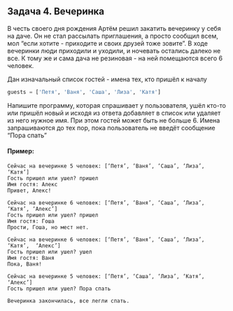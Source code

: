 ## Задача 4. Вечеринка
В честь своего дня рождения Артём решил закатить вечеринку у себя на даче. Он не стал рассылать приглашения, 
а просто сообщил всем, мол “если хотите - приходите и своих друзей тоже зовите”. В ходе вечеринки люди приходили 
и уходили, и ночевать остались далеко не все. К тому же и сама дача не резиновая - на ней помещаются всего 6 человек.

Дан изначальный список гостей - имена тех, кто пришёл к началу
````python
guests = ['Петя', 'Ваня', 'Саша', 'Лиза', 'Катя']
````
Напишите программу, которая спрашивает у пользователя, ушёл кто-то или пришёл новый и исходя из ответа добавляет 
в список или удаляет из него нужное имя. При этом гостей может быть не больше 6. Имена запрашиваются до тех пор, 
пока пользователь не введёт сообщение “Пора спать”

#### Пример: 
```
Сейчас на вечеринке 5 человек: [‘Петя’, ‘Ваня’, ‘Саша’, ‘Лиза’, ‘Катя’]
Гость пришел или ушел? пришел
Имя гостя: Алекс
Привет, Алекс!

Сейчас на вечеринке 6 человек: [‘Петя’, ‘Ваня’, ‘Саша’, ‘Лиза’, ‘Катя’, ‘Алекс’]
Гость пришел или ушел? пришел
Имя гостя: Гоша
Прости, Гоша, но мест нет.

Сейчас на вечеринке 6 человек: [‘Петя’, ‘Ваня’, ‘Саша’, ‘Лиза’, ‘Катя’,  ‘Алекс’]
Гость пришел или ушел? ушел
Имя гостя: Ваня
Пока, Ваня!

Сейчас на вечеринке 5 человек: [‘Петя’, ‘Саша’, ‘Лиза’, ‘Катя’,  ‘Алекс’]
Гость пришел или ушел? Пора спать

Вечеринка закончилась, все легли спать.
```